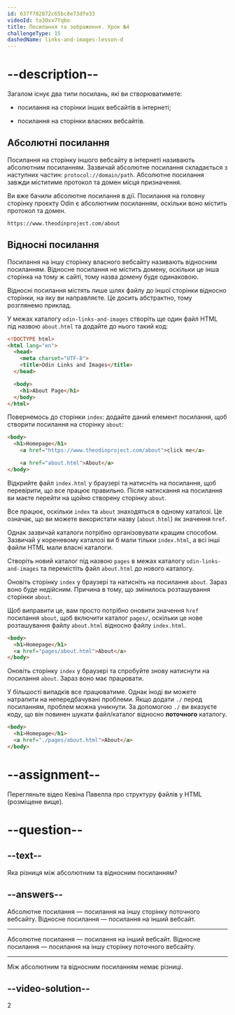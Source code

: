 ```yaml
---
id: 637f702872c65bc8e73dfe33
videoId: ta3Oxx7Yqbo
title: Посилання та зображення. Урок №4
challengeType: 15
dashedName: links-and-images-lesson-d
---
```


# --description--


Загалом існує два типи посилань, які ви створюватимете:

- посилання на сторінки інших вебсайтів в інтернеті;

- посилання на сторінки власних вебсайтів.


## Абсолютні посилання
Посилання на сторінку іншого вебсайту в інтернеті називають абсолютним посиланням. Зазвичай абсолютне посилання складається з наступних частин: `protocol://domain/path`. Абсолютне посилання завжди міститиме протокол та домен місця призначення.

Ви вже бачили абсолютне посилання в дії. Посилання на головну сторінку проєкту Odin є абсолютним посиланням, оскільки воно містить протокол та домен.

`https://www.theodinproject.com/about`

## Відносні посилання
Посилання на іншу сторінку власного вебсайту називають відносним посиланням. Відносне посилання не містить домену, оскільки це інша сторінка на тому ж сайті, тому назва домену буде одинаковою.

Відносні посилання містять лише шлях файлу до іншої сторінки відносно сторінки, на яку ви направляєте. Це досить абстрактно, тому розглянемо приклад.

У межах каталогу `odin-links-and-images` створіть ще один файл HTML під назвою `about.html` та додайте до нього такий код:

```html
<!DOCTYPE html>
<html lang="en">
  <head>
    <meta charset="UTF-8">
    <title>Odin Links and Images</title>
  </head>

  <body>
    <h1>About Page</h1>
  </body>
</html>
```

Повернемось до сторінки `index`: додайте даний елемент посилання, щоб створити посилання на сторінку `about`:

```html
<body>
  <h1>Homepage</h1>
    <a href="https://www.theodinproject.com/about">click me</a>

    <a href="about.html">About</a>
</body>
```

Відкрийте файл `index.html` у браузері та натисніть на посилання, щоб перевірити, що все працює правильно. Після натискання на посилання ви маєте перейти на щойно створену сторінку `about`.

Все працює, оскільки `index` та `about` знаходяться в одному каталозі. Це означає, що ви можете використати назву (`about.html`) як значення `href`.

Однак зазвичай каталоги потрібно організовувати кращим способом. Зазвичай у кореневому каталозі ви б мали тільки `index.html`, а всі інші файли HTML мали власні каталоги.

Створіть новий каталог під назвою `pages` в межах каталогу `odin-links-and-images` та перемістіть файл `about.html` до нового каталогу.

Оновіть сторінку `index` у браузері та натисніть на посилання `about`. Зараз воно буде недійсним. Причина в тому, що змінилось розташування сторінки `about`.

Щоб виправити це, вам просто потрібно оновити значення `href` посилання `about`, щоб включити каталог `pages/`, оскільки це нове розташування файлу `about.html` відносно файлу `index.html`.

```html
<body>
  <h1>Homepage</h1>
  <a href="pages/about.html">About</a>
</body>
```

Оновіть сторінку `index` у браузері та спробуйте знову натиснути на посилання `about`. Зараз воно має працювати.

У більшості випадків все працюватиме. Однак іноді ви можете натрапити на непередбачувані проблеми. Якщо додати `./` перед посиланням, проблем можна уникнути. За допомогою `./` ви вказуєте коду, що він повинен шукати файл/каталог відносно **поточного** каталогу.

```html
<body>
  <h1>Homepage</h1>
  <a href="./pages/about.html">About</a>
</body>
```

# --assignment--

Перегляньте відео Кевіна Павелла про структуру файлів у HTML (розміщене вище).

# --question--

## --text--

Яка різниця між абсолютним та відносним посиланням?

## --answers--

Абсолютне посилання — посилання на іншу сторінку поточного вебсайту. Відносне посилання — посилання на інший вебсайт.

---

Абсолютне посилання — посилання на інший вебсайт. Відносне посилання — посилання на іншу сторінку поточного вебсайту.

---

Між абсолютним та відносним посиланням немає різниці.

## --video-solution--

2

